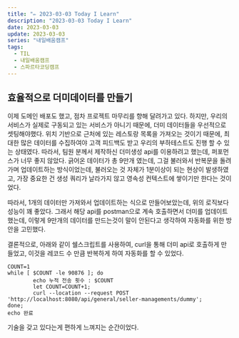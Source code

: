 ```yaml
---
title: "✏️ 2023-03-03 Today I Learn"
description: "2023-03-03 Today I Learn"
date: 2023-03-03
update: 2023-03-03
series: "내일배움캠프"
tags:
  - TIL
  - 내일배움캠프
  - 스파르타코딩캠프
---
```


## 효율적으로 더미데이터를 만들기

이제 도메인 배포도 했고, 점차 프로젝트 마무리를 향해 달려가고 있다.
하지만, 우리의 서비스가 실제로 구동되고 있는 서비스가 아니기 때문에, 더미 데이터들을 우선적으로 셋팅해야했다.
위치 기반으로 근처에 있는 레스토랑 목록을 가져오는 것이기 때문에, 최대한 많은 데이터를 수집하여야 고객 피드백도 받고 우리의 부하테스트도 진행 할 수 있는 상태였다.
따라서, 팀원 분께서 제작하신 더미생성 api를 이용하려고 했는데, 퍼포먼스가 너무 좋지 않았다. 긁어온 데이터가 총 9만개 였는데, 그걸 불러와서 반복문을 돌려가며 업데이트하는 방식이었는데, 불러오는 것 자체가 1분이상이 되는 현상이 발생하였고, 가장 중요한 건 생성 쿼리가 날라가지 않고 영속성 컨텍스트에 쌓이기만 한다는 것이었다.

따라서, 1개의 데이터만 가져와서 업데이트하는 식으로 만들어보았는데, 위의 로직보다 성능이 꽤 좋았다. 그래서 해당 api를 postman으로 계속 호출하면서 더미를 업데이트 했는데, 이렇게 9만개의 데이터를 만드는것이 말이 안된다고 생각하여 자동화를 위한 방안을 고민했다.

결론적으로, 아래와 같이 쉘스크립트를 사용하여, curl을 통해 더미 api로 호출하게 만들었고, 이것을 레코드 수 만큼 반복하게 하여 자동화를 할 수 있었다.

```
COUNT=1
while [ $COUNT -le 90876 ]; do
        echo 누적 전송 횟수 : $COUNT
        let COUNT=COUNT+1;
        curl --location --request POST 'http://localhost:8080/api/general/seller-managements/dummy';
done;
echo 완료
```

기술을 갖고 있다는게 편하게 느껴지는 순간이었다.
